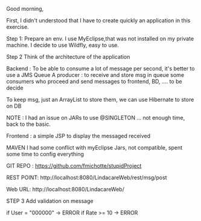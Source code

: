 Good morning,


First, I didn't understood that I have to create quickly an application in this exercise.

Step 1:
Prepare an env. I use MyEclipse,that was not installed on my private machine.
I decide to use Wildfly, easy to use.

Step 2 
Think of the architecture of the application

Backend :
To be able to consume a lot of message per second, it's better to use a JMS Queue 
A producer : to receive and store msg in queue
some consumers who proceed and send messages to frontend, BD, .... to be decide

To keep msg, just an ArrayList to store them, we can use Hibernate to store on DB

NOTE : I had an issue on JARs to use @SINGLETON ... not enough time, back to the basic.

Frontend : 
a simple JSP to display the messaged received


MAVEN
I had some conflict with myEclipse Jars, not compatible, spent some time to config everything


GIT REPO :
https://github.com/fmichotte/stupidProject


REST POINT:
http://localhost:8080/LindacareWeb/rest/msg/post


Web URL:
http://localhost:8080/LindacareWeb/



STEP 3 
Add validation on message

if User = "000000" -> ERROR
if Rate >= 10 -> ERROR
 




